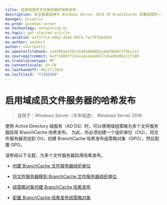 ```yaml
---
title: 启用域成员文件服务器的哈希发布
description: 本主题是适用于 Windows Server 2016 的 BranchCache 部署指南的一部分，它演示了如何在分布式和托管缓存模式下部署 BranchCache，以优化分支机构中的 WAN 带宽使用情况
manager: brianlic
ms.prod: windows-server
ms.technology: networking-bc
ms.topic: get-started-article
ms.assetid: a3f1f7c4-d9b2-43e6-8bfa-fac707bbd4d3
ms.author: pashort
author: shortpatti
ms.openlocfilehash: 1e450b9a2282cb4820b8802aa6d36e822f56ca12
ms.sourcegitcommit: 6aff3d88ff22ea141a6ea6572a5ad8dd6321f199
ms.translationtype: MT
ms.contentlocale: zh-CN
ms.lasthandoff: 09/27/2019
ms.locfileid: "71356589"
---
```

# <a name="enable-hash-publication-for-domain-member-file-servers"></a>启用域成员文件服务器的哈希发布

>适用于：Windows Server（半年频道）、Windows Server 2016

使用 Active Directory 域服务（AD DS）时，可以使用域组策略为多个文件服务器启用 BranchCache 哈希发布。 为此，你必须创建一个组织单位（OU），将文件服务器添加到 OU，创建 BranchCache 哈希发布组策略对象（GPO），然后配置 GPO。  
  
请参阅以下主题，为多个文件服务器启用哈希发布。  
  
-   [创建 BranchCache 文件服务器组织单位](../../branchcache/deploy/Create-the-BranchCache-File-Servers-Organizational-Unit.md)  
  
-   [将文件服务器移到 BranchCache 文件服务器组织单位](../../branchcache/deploy/Move-File-Servers-to-the-BranchCache-File-Servers-Organizational-Unit.md)  
  
-   [组策略对象创建 BranchCache 哈希发布](../../branchcache/deploy/Create-the-BranchCache-Hash-Publication-Group-Policy-Object.md)  
  
-   [配置 BranchCache 哈希发布组策略对象](../../branchcache/deploy/Configure-the-BranchCache-Hash-Publication-Group-Policy-Object.md)  
  


